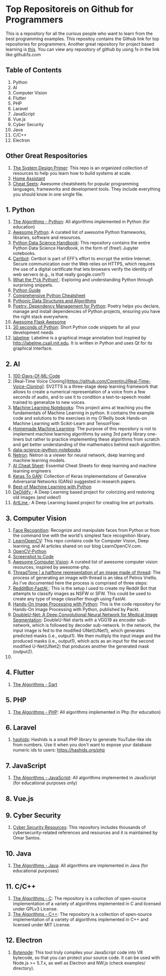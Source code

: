 # Top Repositoreis on Github for Programmers
This is a repository for all the curious people who want to learn from the best programming examples. This repositoy contains the Github link for top repositories for programmers. Another great repository for project based learning is [this](https://github.com/tuvtran/project-based-learning).
You can view any repository of github by using 1s in the link like github1s.com

## Table of Contents
1. Python
2. AI
3. Computer Vision
4. Flutter
5. PHP
6. Laravel
7. JavaScript
8. Vue.js
9. Cyber Security
10. Java
11. C/C++
12. Electron


## Other Great Respositories
1. [The System Design Primer](https://github.com/donnemartin/system-design-primer): This repo is an organized collection of resources to help you learn how to build systems at scale.
2. [Home Assistant](https://github.com/home-assistant/core)
3. [Cheat Seets](https://github.com/LeCoupa/awesome-cheatsheets): Awesome cheatsheets for popular programming languages, frameworks and development tools. They include everything you should know in one single file.


## 1. Python
1. [The Algorithms - Python](https://github.com/TheAlgorithms/Python): All algorithms implemented in Python (for education)
2. [Awesome Python](https://github.com/vinta/awesome-python): A curated list of awesome Python frameworks, libraries, software and resources.
3. [Python Data Science Handbook](https://github.com/jakevdp/PythonDataScienceHandbook): This repository contains the entire Python Data Science Handbook, in the form of (free!) Jupyter notebooks.
4. [Certbot](https://github.com/certbot/certbot): Certbot is part of EFF’s effort to encrypt the entire Internet. Secure communication over the Web relies on HTTPS, which requires the use of a digital certificate that lets browsers verify the identity of web servers (e.g., is that really google.com?)
5. [What the f*ck Python! ](https://github.com/satwikkansal/wtfpython): Exploring and understanding Python through surprising snippets.
6. [Python Guide](https://github.com/realpython/python-guide)
7. [Comprehensive Python Cheatsheet](https://github.com/gto76/python-cheatsheet)
8. [Pythonic Data Structures and Algorithms](https://github.com/keon/algorithms)
9. [Poetry: Dependency Management for Python](https://github.com/python-poetry/poetry): Poetry helps you declare, manage and install dependencies of Python projects, ensuring you have the right stack everywhere.
10. [Awesome Flask Awesome](https://github.com/humiaozuzu/awesome-flask)
11. [30 seconds of Python](https://github.com/30-seconds/30-seconds-of-python): Short Python code snippets for all your development needs
12. [labelme](https://github.com/wkentaro/labelme): Labelme is a graphical image annotation tool inspired by http://labelme.csail.mit.edu.
It is written in Python and uses Qt for its graphical interface.



## 2. AI
1. [100-Days-Of-ML-Code](https://github.com/Avik-Jain/100-Days-Of-ML-Code)
2. [Real-Time Voice Cloning](https://github.com/CorentinJ/Real-Time-Voice-Cloning]: SV2TTS is a three-stage deep learning framework that allows to create a numerical representation of a voice from a few seconds of audio, and to use it to condition a text-to-speech model trained to generalize to new voices.
3. [Machine Learning Notebooks](https://github.com/ageron/handson-ml): This project aims at teaching you the fundamentals of Machine Learning in python. It contains the example code and solutions to the exercises in my O'Reilly book Hands-on Machine Learning with Scikit-Learn and TensorFlow:
4. [Homemade Machine Learning](https://github.com/trekhleb/homemade-machine-learning): The purpose of this repository is not to implement machine learning algorithms by using 3rd party library one-liners but rather to practice implementing these algorithms from scratch and get better understanding of the mathematics behind each algorithm.
5. [data-science-ipython-notebooks](https://github.com/donnemartin/data-science-ipython-notebooks)
6. [Netron](https://github.com/lutzroeder/netron): Netron is a viewer for neural network, deep learning and machine learning models.
7. [AI Cheat Sheet](https://github.com/kailashahirwar/cheatsheets-ai): Essential Cheat Sheets for deep learning and machine learning engineers
8. [Keras To GAN](https://github.com/eriklindernoren/Keras-GAN): Collection of Keras implementations of Generative Adversarial Networks (GANs) suggested in research papers.
9. [Best-of Machine Learning with Python](https://github.com/ml-tooling/best-of-ml-python)
10. [DeOldify ](https://github.com/jantic/DeOldify): A Deep Learning based project for colorizing and restoring old images (and video!)
11. [ArtLine ](https://github.com/vijishmadhavan/ArtLine): A Deep Learning based project for creating line art portraits. 


## 3. Computer Vision
1. [Face Recognition](https://github.com/ageitgey/face_recognition): Recognize and manipulate faces from Python or from the command line with the world's simplest face recognition library.
2. [LearnOpenCV](https://github.com/spmallick/learnopencv): This repo contains code for Computer Vision, Deep learning, and AI articles shared on our blog LearnOpenCV.com.
3. [OpenCV-Python](https://github.com/CodecWang/OpenCV-Python-Tutorial)
4. [Screenshot to Code](https://github.com/emilwallner/Screenshot-to-code)
5. [Awesome Computer Vision](https://github.com/jbhuang0604/awesome-computer-vision): A curated list of awesome computer vision resources, inspired by awesome-php.
6. [ThreadTone | a halftone representation of an image made of thread](https://github.com/theveloped/ThreadTone): The process of generating an image with thread is an idea of Petros Vrellis. As I've documented here the process is comprised of three steps:
7. [RedditBot-FastAI ](https://github.com/ClarityCoders/RedditBot-FastAI): This is the setup I used to create my Reddit Bot that attempts to classify images as NSFW or SFW. This could be used to create any type of image classifier though using FastAI.
8. [Hands-On Image Processing with Python](https://github.com/PacktPublishing/Hands-On-Image-Processing-with-Python): This is the code repository for Hands-On Image Processing with Python, published by Packt.
9. [DoubleU-Net: A Deep Convolutional Neural Network for Medical Image Segmentation](https://github.com/DebeshJha/2020-CBMS-DoubleU-Net): DoubleU-Net starts with a VGG19 as encoder sub-network, which is followed by decoder sub-network. In the network, the input image is fed to the modified UNet(UNet1), which generates predicted masks (i.e., output1). We then multiply the input image and the produced masks (i.e., output1), which acts as an input for the second modified U-Net(UNet2) that produces another the generated mask (output2).
10. 


## 4. Flutter
1. [The Algorithms - Dart](https://github.com/TheAlgorithms/Dart)


## 5. PHP
1. [The Algorithms - PHP](https://github.com/TheAlgorithms/PHP): All algorithms implemented in Php (for education)


## 6. Laravel
1. [hashids](https://github.com/vinkla/hashids): Hashids is a small PHP library to generate YouTube-like ids from numbers. Use it when you don't want to expose your database numeric ids to users: https://hashids.org/php
## 7. JavaScript
1. [The Algorithms - JavaScript](https://github.com/TheAlgorithms/Javascript): All algorithms implemented in JavaScript (for educational purposes only)


## 8. Vue.js
## 9. Cyber Security
1. [Cyber Security Resources](https://github.com/The-Art-of-Hacking/h4cker): This repository includes thousands of cybersecurity-related references and resources and it is maintained by Omar Santos.


## 10. Java
1. [The Algorithms - Java](https://github.com/TheAlgorithms/Java): All algorithms are implemented in Java (for educational purposes)


## 11. C/C++
1. [The Algorithms - C](https://github.com/TheAlgorithms/C): The repository is a collection of open-source implementation of a variety of algorithms implemented in C and licensed under GPLv3 License. 
2. [The Algorithms - C++](https://github.com/TheAlgorithms/C-Plus-Plus): The repository is a collection of open-source implementation of a variety of algorithms implemented in C++ and licensed under MIT License.


## 12. Electron
1. [Bytenode](https://github.com/OsamaAbbas/bytenode): This tool truly compiles your JavaScript code into V8 bytecode, so that you can protect your source code. It can be used with Node.js >= 5.7.x, as well as Electron and NW.js (check examples/ directory).
